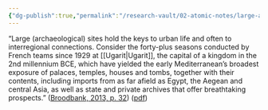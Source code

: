 ```yaml
---
{"dg-publish":true,"permalink":"/research-vault/02-atomic-notes/large-archaeological-sites-hold-the-keys-to-urban-life-and-often-to-interregional-connections/"}
---
```


“Large (archaeological) sites hold the keys to urban life and often to interregional connections. Consider the forty-plus seasons conducted by French teams since 1929 at [[Ugarit\|Ugarit]], the capital of a kingdom in the 2nd millennium BCE, which have yielded the early Mediterranean’s broadest exposure of palaces, temples, houses and tombs, together with their contents, including imports from as far afield as Egypt, the Aegean and central Asia, as well as state and private archives that offer breathtaking prospects.” ([Broodbank, 2013, p. 32](zotero://select/library/items/IR54JIQG)) ([pdf](zotero://open-pdf/library/items/85K7BT2G?page=31&annotation=FLGXU8MN))